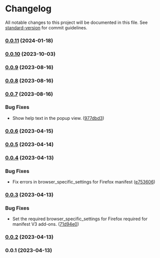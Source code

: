 # Changelog

All notable changes to this project will be documented in this file. See [standard-version](https://github.com/conventional-changelog/standard-version) for commit guidelines.

### [0.0.11](///compare/v0.0.10...v0.0.11) (2024-01-18)

### [0.0.10](https://github.com/deskypus/deeplink/compare/v0.0.9...v0.0.10) (2023-10-03)

### [0.0.9](https://github.com/deskypus/deeplink/compare/v0.0.8...v0.0.9) (2023-08-16)

### [0.0.8](https://github.com/deskypus/deeplink/compare/v0.0.7...v0.0.8) (2023-08-16)

### [0.0.7](https://github.com/deskypus/deeplink/compare/v0.0.6...v0.0.7) (2023-08-16)


### Bug Fixes

* Show help text in the popup view. ([977dbd3](https://github.com/deskypus/deeplink/commit/977dbd3dd70c750f74b7156e15359773d6ffe85d))

### [0.0.6](https://github.com/deskypus/deeplink/compare/v0.0.5...v0.0.6) (2023-04-15)

### [0.0.5](https://github.com/deskypus/deeplink/compare/v0.0.4...v0.0.5) (2023-04-14)

### [0.0.4](https://github.com/deskypus/deeplink/compare/v0.0.3...v0.0.4) (2023-04-13)


### Bug Fixes

* Fix errors in browser_specific_settings for Firefox manifest ([e753606](https://github.com/deskypus/deeplink/commit/e75360696136bcd5e8625b8c44a3cd82742cd79f))

### [0.0.3](https://github.com/deskypus/deeplink/compare/v0.0.2...v0.0.3) (2023-04-13)


### Bug Fixes

* Set the required browser_specific_settings for Firefox required for manifest V3 add-ons. ([71d94e0](https://github.com/deskypus/deeplink/commit/71d94e08de4c6de153527b95f3cf35816ee7d817))

### [0.0.2](https://github.com/deskypus/deeplink/compare/v0.0.1...v0.0.2) (2023-04-13)

### 0.0.1 (2023-04-13)

